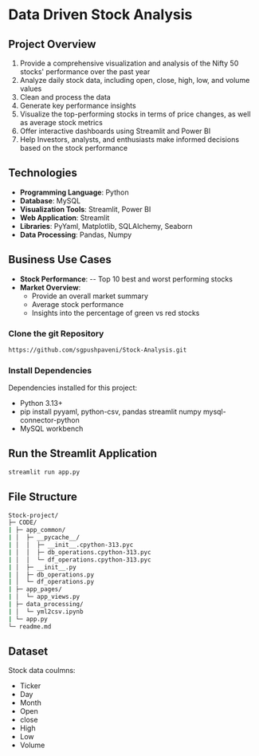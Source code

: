 # Data Driven Stock Analysis

## Project Overview  
1.	Provide a comprehensive visualization and analysis of the Nifty 50 stocks' performance over the past year
2.	Analyze daily stock data, including open, close, high, low, and volume values
3.	Clean and process the data
4.	Generate key performance insights
5.	Visualize the top-performing stocks in terms of price changes, as well as average stock metrics
6.	Offer interactive dashboards using Streamlit and Power BI 
7.	Help Investors, analysts, and enthusiasts make informed decisions based on the stock performance


## Technologies  
- **Programming Language**: Python
- **Database**: MySQL  
- **Visualization Tools**: Streamlit, Power BI 
- **Web Application**: Streamlit
- **Libraries**: PyYaml, Matplotlib, SQLAlchemy, Seaborn  
- **Data Processing**: Pandas, Numpy


## Business Use Cases  
- **Stock Performance**:
-- Top 10 best and worst performing stocks
- **Market Overview**:
  - Provide an overall market summary 
  - Average stock performance 
  - Insights into the percentage of green vs red stocks
  

### Clone the git Repository  
```bash
https://github.com/sgpushpaveni/Stock-Analysis.git
```

### Install Dependencies
Dependencies installed for this project:
- Python 3.13+
- pip install pyyaml, python-csv, pandas streamlit numpy mysql-connector-python
- MySQL workbench


## Run the Streamlit Application
```bash
streamlit run app.py
```

## File Structure
```bash
Stock-project/
├─ CODE/
| ├─ app_common/
| │  ├─ __pycache__/
| │  │  ├─ __init__.cpython-313.pyc
| │  │  ├─ db_operations.cpython-313.pyc
| │  │  └─ df_operations.cpython-313.pyc
| │  ├─ __init__.py
| │  ├─ db_operations.py
| │  └─ df_operations.py
| ├─ app_pages/
| │  └─ app_views.py
| ├─ data_processing/
| │  └─ yml2csv.ipynb
| └─ app.py
└─ readme.md
```

## Dataset
  Stock data coulmns:
  - Ticker
  - Day
  - Month
  - Open
  - close
  - High 
  - Low 
  - Volume

